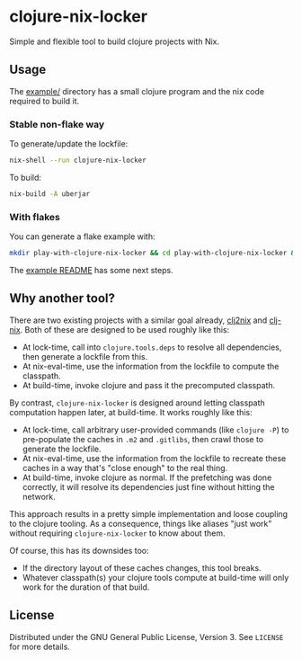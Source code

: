 # clojure-nix-locker

Simple and flexible tool to build clojure projects with Nix.

## Usage

The [example/](example) directory has a small clojure program and the nix code required to build it.

### Stable non-flake way

To generate/update the lockfile:
```sh
nix-shell --run clojure-nix-locker
```

To build:
```sh
nix-build -A uberjar
```

### With flakes

You can generate a flake example with:

```sh
mkdir play-with-clojure-nix-locker && cd play-with-clojure-nix-locker && nix flake init -t github:bevuta/clojure-nix-locker
```

The [example README](example/README.md) has some next steps.

## Why another tool?

There are two existing projects with a similar goal already, [clj2nix](https://github.com/hlolli/clj2nix) and [clj-nix](https://github.com/jlesquembre/clj-nix).
Both of these are designed to be used roughly like this:

- At lock-time, call into `clojure.tools.deps` to resolve all dependencies, then generate a lockfile from this.
- At nix-eval-time, use the information from the lockfile to compute the classpath.
- At build-time, invoke clojure and pass it the precomputed classpath.

By contrast, `clojure-nix-locker` is designed around letting classpath computation happen later, at build-time.
It works roughly like this:

- At lock-time, call arbitrary user-provided commands (like `clojure -P`) to pre-populate the caches in `.m2` and `.gitlibs`, then crawl those to generate the lockfile.
- At nix-eval-time, use the information from the lockfile to recreate these caches in a way that's "close enough" to the real thing.
- At build-time, invoke clojure as normal. If the prefetching was done correctly, it will resolve its dependencies just fine without hitting the network.

This approach results in a pretty simple implementation and loose coupling to the clojure tooling.
As a consequence, things like aliases "just work" without requiring `clojure-nix-locker` to know about them.

Of course, this has its downsides too:

- If the directory layout of these caches changes, this tool breaks.
- Whatever classpath(s) your clojure tools compute at build-time will only work for the duration of that build.

## License

Distributed under the GNU General Public License, Version 3. See `LICENSE` for more details.
